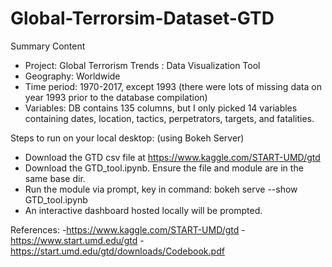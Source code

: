# Global-Terrorsim-Dataset-GTD


Summary Content

- Project: Global Terrorism Trends :  Data Visualization Tool
- Geography: Worldwide
- Time period: 1970-2017, except 1993 (there were lots of missing data on year 1993 prior to the database compilation)
- Variables: DB contains 135 columns, but I only picked 14 variables containing dates, location, tactics, perpetrators, targets, and fatalities.


Steps to run on your local desktop: (using Bokeh Server)

- Download the GTD csv file at https://www.kaggle.com/START-UMD/gtd
- Download the GTD_tool.ipynb. Ensure the file and module are in the same base dir.
- Run the module via prompt, key in command: bokeh serve --show GTD_tool.ipynb
- An interactive dashboard hosted locally will be prompted.

References:
-https://www.kaggle.com/START-UMD/gtd
-https://www.start.umd.edu/gtd
-https://start.umd.edu/gtd/downloads/Codebook.pdf

